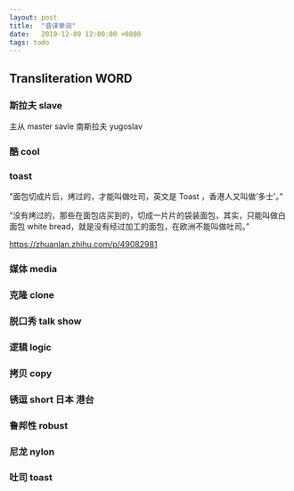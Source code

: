 ```yaml
---
layout: post
title:  "音译单词"
date:   2019-12-09 12:00:00 +0800
tags: todo
---
```



## Transliteration WORD

### 斯拉夫 slave
主从 master savle
南斯拉夫  yugoslav 

### 酷  cool 
### toast 
"面包切成片后，烤过的，才能叫做吐司，英文是 Toast ，香港人又叫做’多士’。”

“没有烤过的，那些在面包店买到的，切成一片片的袋装面包，其实，只能叫做白面包 white bread，就是没有经过加工的面包，在欧洲不能叫做吐司。”

https://zhuanlan.zhihu.com/p/49082981

### 媒体 media
### 克隆 clone
### 脱口秀 talk show
### 逻辑 logic
### 拷贝 copy
### 锈逗 short 日本 港台
### 鲁邦性 robust
### 尼龙 nylon
### 吐司 toast

